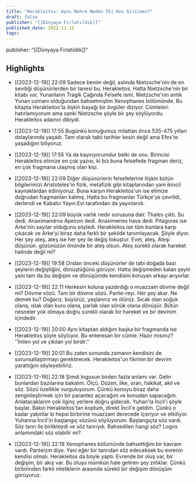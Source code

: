 ```yaml
---
title: "Herakleitos: Aynı Nehre Neden İki Kez Girilmez?"
draft: false
publisher: "[[Dünyaya Fırlatıldık]]"
published_date: 2022-11-15
tags:
---
```

publisher: "[[Dünyaya Fırlatıldık]]"


## Highlights
* [[2023-12-19]] 22:09  Sadece benim değil, aslında Nietzsche'nin de en sevdiği düşünürlerden bir tanesi bu, Herakleitos. Hatta Nietzsche'nin bir kitabı var, Yunanların Tragik Çağında Felsefe ismi. Nietzsche'nin antik Yunan uzmanı olduğundan bahsetmiştim Xenophanes bölümünde. Bu kitapta Herakleitos'la ilişkin bayağı bir övgüler diziyor. Cümleleri hatırlamıyorum ama sanki Nietzsche şöyle bir şey söylüyordu. Herakleitos adamın dibiydi.

* [[2023-12-19]] 17:55  Bugünkü konuğumuz milattan önce 535-475 yılları dolaylarında yaşadı. Tam olarak tabii tarihler kesin değil ama Efes'te yaşadığını biliyoruz.

* [[2023-12-19]] 17:55  Ya da kayırıyorumdur belki de onu. Birincisi Herakleitos elimize en çok yazısı, ki biz buna felsefede fragman deriz, en çok fragmana ulaşmış olan kişi.

* [[2023-12-19]] 22:09  Diğer düşünürlerin felsefelerine ilişkin bütün bilgilerimizi Aristoteles'in fizik, metafizik gibi kitaplarından yani ikincil kaynaklardan ediniyoruz. Buna karşın Herakleitos'un ise elimize doğrudan fragmanları kalmış. Hatta bu fragmanlar Türkçe'ye çevrildi, derlendi ve Kabalcı Yayın Evi tarafından da yayınlandı.

* [[2023-12-19]] 22:09  büyük varlık nedir sorusuna dair. Thales çıktı. Su dedi. Anaximandros Apeiron dedi. Anaximenes hava dedi. Pitagoras ise Arke'nin sayılar olduğunu söyledi. Herakleitos ise tüm bunlara karşı çıkacak ve Arke'yi biraz daha farklı bir şekilde tanımlayacak. Şöyle diyor. Her şey ateş, ateş ise her şey ile değiş tokuştur. Evet, ateş. Ateşi düşünün. gözünüzün önünde bir ateş olsun. Ateş sürekli olarak hareket halinde değil mi?

* [[2023-12-19]] 19:58  Ondan önceki düşünürler de tabi doğada bazı şeylerin değiştiğini, dönüştüğünü görüyor. Hatta değişmeden kalan şeyin yani tam da bu değişim ve dönüşümde kendisini koruyan arkayı arıyorlar.

* [[2023-12-19]] 22:11  Herkesin koluna yazdırdığı o muazzam dövme değil mi? Dövme sözü. Tam bir dövme sözü. Pante-reyi. Her şey akar. Ne demek bu? Doğarız, büyürüz, yaşlanırız ve ölürüz. Sıcak olan soğuk olana, ıslak olan kuru olana, parlak olan sönük olana dönüşür. Bütün nesneler yok olmaya doğru sürekli olarak bir hareket ve bir devinim içindedir.

* [[2023-12-19]] 20:00  Aynı kitaptan aldığım başka bir fragmanda ise Herakleitos şöyle söylüyor. Bu enteresan bir cümle. Hazır mısınız? ''İnilen yol ve çıkılan yol birdir.''

* [[2023-12-19]] 20:01  Bu zaten sonunda zamanın kendisini de sorunsallaştırmayı gerektirecek. Herakleitos'un fikrinin bir devrim yarattığını söyleyebiliriz.

* [[2023-12-19]] 22:18  Şimdi logosun birden fazla anlamı var. Gelin bunlardan bazılarına bakalım. Ölçü. Düzen, ilke, oran, hakikat, akıl ve söz. Sözü özellikle vurguluyorum. Çünkü konuyu biraz daha zenginleştirmek için bir parantez açacağım ve konudan sapacağım. Anlatacaklarım çok ilginç yerlere doğru gidecek. Yuhan'la İncil'i şöyle başlar. Bakın Herakleitos'tan koptum, direkt İncil'e geldim. Çünkü o kadar yakınlar ki hepsi birbirine muazzam derecede içeriyor ve etkiliyor. Yuhanna İncil'in başlangıç sözünü söylüyorum. Başlangıçta söz vardı. Söz tanrı ile birlikteydi ve söz tanrıydı. Bahsedilen hangi söz? Logos anlamındaki söz olabilir mi?

* [[2023-12-19]] 22:19  Xenophanes bölümünde bahsettiğim bir kavram vardı. Panteizm diye. Yani eğer bir tanrıdan söz edeceksek bu evrenin kendisi olmalı. Herakleitos da böyle yaptı. Evrende bir oluş var, bir değişim, bir akış var. Bu oluşu mümkün hale getiren şey zıtlıklar. Çünkü birbirinden farklı niteliklerin arasında sürekli bir değişim dönüşüm görüyoruz.

